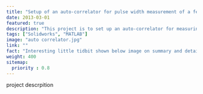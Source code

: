 ```yaml
---
title: "Setup of an auto-correlator for pulse width measurement of a femto-second laser"
date: 2013-03-01
featured: true
description: "This project is to set up an auto-correlator for measuring the pulse width of a femto-second laser."
tags: ["Solidworks", "MATLAB"]
image: "auto correlator.jpg"
link: ""
fact: "Interesting little tidbit shown below image on summary and detail page"
weight: 400
sitemap:
  priority : 0.8
---
```



project descrpition
